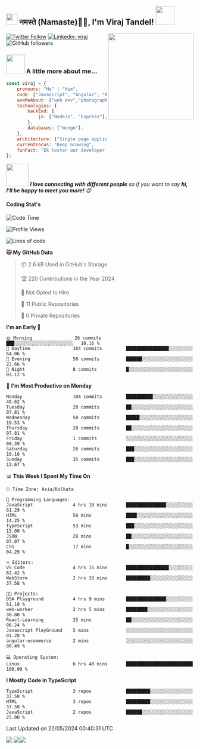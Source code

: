 <h2><img src="https://emojis.slackmojis.com/emojis/images/1531849430/4246/blob-sunglasses.gif?1531849430" width="30"/> नमस्ते (Namaste)🙏🏻, I'm Viraj Tandel! <img src="https://media.giphy.com/media/12oufCB0MyZ1Go/giphy.gif" width="50"></h2>
<img align='right' src="https://media.giphy.com/media/M9gbBd9nbDrOTu1Mqx/giphy.gif" width="230">
<!-- <p><em>Associate Technical Lead at <a href="https://www.oneorigin.us/">OneOrigin -->
<!-- </a><img src="https://media.giphy.com/media/WUlplcMpOCEmTGBtBW/giphy.gif" width="30">  -->
</em></p>

[![Twitter Follow](https://img.shields.io/twitter/follow/misteranmol?label=Follow)](https://x.com/intent/follow?screen_name=viraj_tandel03)
[![Linkedin: viraj](https://img.shields.io/badge/-viraj-blue?style=flat-square&logo=Linkedin&logoColor=white&link=)](https://www.linkedin.com/in/viraj-tandel-627494155/)
![GitHub followers](https://img.shields.io/github/followers/Viraj-Tandel?label=Follow&style=social)

### <img src="https://media.giphy.com/media/VgCDAzcKvsR6OM0uWg/giphy.gif" width="50"> A little more about me...  

```javascript
const viraj = {
    pronouns: "He" | "Him",
    code: ["Javascript", "Angular", "React"],
    askMeAbout: ["web dev","photography", "Fitness Freak", "Sports Payer"],
    technologies: {
        backEnd: {
            js: ["NodeJs", "Express"],
        },
        databases: ["mongo"],
    },
    architecture: ["Single page applications"],
    currentFocus: "Keep Growing",
    funFact: "Ek tester aur developer kabhi dost nahi ban sakte😉"
};
```

<img src="https://media.giphy.com/media/LnQjpWaON8nhr21vNW/giphy.gif" width="60"> <em><b>I love connecting with different people</b> so if you want to say <b>hi, I'll be happy to meet you more!</b> 😊</em>

<h4>Coding Stat's</h4>

<!--START_SECTION:waka-->
![Code Time](http://img.shields.io/badge/Code%20Time-6%20hrs%2048%20mins-blue)

![Profile Views](http://img.shields.io/badge/Profile%20Views-839-blue)

![Lines of code](https://img.shields.io/badge/From%20Hello%20World%20I%27ve%20Written-5.4%20thousand%20lines%20of%20code-blue)

**🐱 My GitHub Data** 

> 📦 2.6 kB Used in GitHub's Storage 
 > 
> 🏆 220 Contributions in the Year 2024
 > 
> 🚫 Not Opted to Hire
 > 
> 📜 11 Public Repositories 
 > 
> 🔑 0 Private Repositories 
 > 
**I'm an Early 🐤** 

```text
🌞 Morning                26 commits          ███░░░░░░░░░░░░░░░░░░░░░░   10.16 % 
🌆 Daytime                164 commits         ████████████████░░░░░░░░░   64.06 % 
🌃 Evening                58 commits          ██████░░░░░░░░░░░░░░░░░░░   22.66 % 
🌙 Night                  8 commits           █░░░░░░░░░░░░░░░░░░░░░░░░   03.12 % 
```
📅 **I'm Most Productive on Monday** 

```text
Monday                   104 commits         ██████████░░░░░░░░░░░░░░░   40.62 % 
Tuesday                  20 commits          ██░░░░░░░░░░░░░░░░░░░░░░░   07.81 % 
Wednesday                50 commits          █████░░░░░░░░░░░░░░░░░░░░   19.53 % 
Thursday                 20 commits          ██░░░░░░░░░░░░░░░░░░░░░░░   07.81 % 
Friday                   1 commits           ░░░░░░░░░░░░░░░░░░░░░░░░░   00.39 % 
Saturday                 26 commits          ███░░░░░░░░░░░░░░░░░░░░░░   10.16 % 
Sunday                   35 commits          ███░░░░░░░░░░░░░░░░░░░░░░   13.67 % 
```


📊 **This Week I Spent My Time On** 

```text
🕑︎ Time Zone: Asia/Kolkata

💬 Programming Languages: 
JavaScript               4 hrs 10 mins       ███████████████░░░░░░░░░░   61.29 % 
HTML                     58 mins             ████░░░░░░░░░░░░░░░░░░░░░   14.25 % 
TypeScript               53 mins             ███░░░░░░░░░░░░░░░░░░░░░░   13.00 % 
JSON                     28 mins             ██░░░░░░░░░░░░░░░░░░░░░░░   07.07 % 
CSS                      17 mins             █░░░░░░░░░░░░░░░░░░░░░░░░   04.29 % 

🔥 Editors: 
VS Code                  4 hrs 15 mins       ████████████████░░░░░░░░░   62.42 % 
WebStorm                 2 hrs 33 mins       █████████░░░░░░░░░░░░░░░░   37.58 % 

🐱‍💻 Projects: 
DSA Playground           4 hrs 9 mins        ███████████████░░░░░░░░░░   61.10 % 
web-worker               2 hrs 5 mins        ████████░░░░░░░░░░░░░░░░░   30.80 % 
React-Learning           25 mins             ██░░░░░░░░░░░░░░░░░░░░░░░   06.24 % 
Javascript PlayGround    5 mins              ░░░░░░░░░░░░░░░░░░░░░░░░░   01.28 % 
angular-ecommerce        2 mins              ░░░░░░░░░░░░░░░░░░░░░░░░░   00.49 % 

💻 Operating System: 
Linux                    6 hrs 48 mins       █████████████████████████   100.00 % 
```

**I Mostly Code in TypeScript** 

```text
TypeScript               3 repos             █████████░░░░░░░░░░░░░░░░   37.50 % 
HTML                     3 repos             █████████░░░░░░░░░░░░░░░░   37.50 % 
JavaScript               2 repos             ██████░░░░░░░░░░░░░░░░░░░   25.00 % 
```




 Last Updated on 22/05/2024 00:40:31 UTC
<!--END_SECTION:waka-->


![](http://github-profile-summary-cards.vercel.app/api/cards/profile-details?username=Viraj-Tandel&theme=2077)
![](http://github-profile-summary-cards.vercel.app/api/cards/productive-time?username=Viraj-Tandel&theme=2077&utcOffset=5.30)![](http://github-profile-summary-cards.vercel.app/api/cards/repos-per-language?username=Viraj-Tandel&theme=2077)
<!-- ![](http://github-profile-summary-cards.vercel.app/api/cards/most-commit-language?username=Viraj-Tandel&theme=2077) -->
<!-- ![](http://github-profile-summary-cards.vercel.app/api/cards/stats?username=Viraj-Tandel&theme=2077) -->
